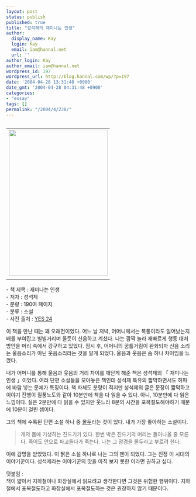 ```yaml
---
layout: post
status: publish
published: true
title: "성석제의 재미나는 인생"
author:
  display_name: Kay
  login: Kay
  email: iam@hannal.net
  url: ''
author_login: Kay
author_email: iam@hannal.net
wordpress_id: 197
wordpress_url: http://blog.hannal.com/wp/?p=197
date: '2004-04-28 13:31:48 +0900'
date_gmt: '2004-04-28 04:31:48 +0900'
categories:
- "essay"
tags: []
permalink: "/2004/4/238/"
---
```

<table align="left">
<tr>
<td style="padding-right:5"><center><img src="http://blog.hannal.com/tt-attach/0428/040428132048835289/015580.jpg" width="270" height="400"></center></td>
</tr>
<tr>
<td class="centerphoto"> </td>
</tr>
</table>
<p>- 책 제목 : 재미나는 인생 <br />
- 저자 : 성석제<br />
- 분량 : 190여 페이지 <br />
- 분류 : 소설<br />
- 사진 출처 : <a href='http://www.yes24.com' target='_blank'>YES 24</a></p>
<p>
이 책을 만난 때는 꽤 오래전이었다. 어느 날 저녁, 어머니께서는 복통이라도 일어났는지 배를 부여잡고 빌빌거리며 울듯이 신음하고 계셨다. 나는 깜짝 놀라 재빠르게 행동 대처 방안을 머리 속에서 강구하고 있었다. 잠시 후, 어머니의 꿈틀거림이 완화되자 신음 소리는 울음소리가 아닌 웃음소리라는 것을 알게 되었다. 울음과 웃음은 숨 하나 차이임을 느꼈다.</p>
<p>내가 어머니를 통해 울음과 웃음의 거리 차이를 깨닫게 해준 책은 성석제의 「 재미나는 인생 」이었다. 여러 단편 소설들을 모아놓은 책인데 성석제 특유의 짧막하면서도 허파에 바람 넣는 문체가 특징이다. 책 자체도 분량이 적지만 성석제의 글은 문장이 짧막하고 이야기 진행이 질풍노도와 같아 10분만에 책을 다 읽을 수 있다. 아니, 10분만에 다 읽은 느낌이다. 실은 2분만에 다 읽을 수 있지만 웃느라 8분의 시간을 포복절도해야하기 때문에 10분이 걸린 셈이다.</p>
<p>그의 책에 수록된 단편 소설 하나 중 <a href='http://blog.hannal.com/index.php?pl=75&nc=1'>몰두</a>라는 것이 있다. 내가 가장 좋아하는 소설이다. </p>
<blockquote><p>개의 몸에 기생하는 진드기가 있다. 한번 박은 진드기의 머리는 돌아나올 줄 모른다. 죽어도 안으로 파고들다가 죽는다. 나는 그 광경을 몰두라고 부르려 한다.</p></blockquote>
<p>이에 감명을 받았었다. 이 &#51685;은 소설 하나로 나는 그의 팬이 되었다. 그는 진정 이 시대의 이야기꾼이다. 성석제라는 이야기꾼의 맛을 아직 보지 못한 이라면 권하고 싶다.</p>
<p>
덧붙임 :<br />
책이 얇아서 지하철이나 화장실에서 읽으려고 생각한다면 그것은 위험한 행위이다. 지하철에서 포복절도하고 화장실에서 포복절도하는 것은 권장하지 않기 때문이다.</p>
